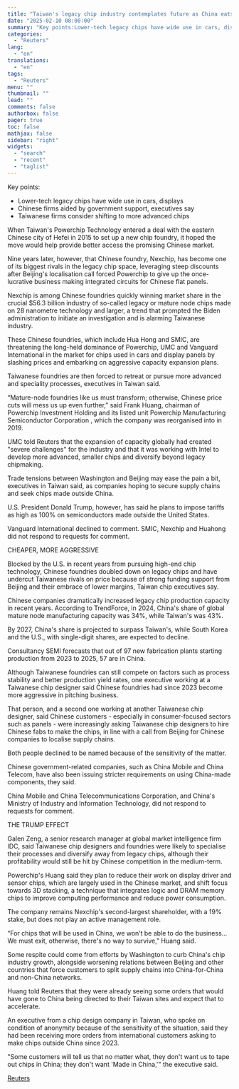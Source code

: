 ```yaml
---
title: "Taiwan's legacy chip industry contemplates future as China eats into share​"
date: "2025-02-10 08:00:00"
summary: "Key points:Lower-tech legacy chips have wide use in cars, displaysChinese firms aided by government support, executives sayTaiwanese firms consider shifting to more advanced chips When Taiwan's Powerchip Technology entered a deal with the eastern Chinese city of Hefei in 2015 to set up a new chip foundry, it hoped the..."
categories:
  - "Reuters"
lang:
  - "en"
translations:
  - "en"
tags:
  - "Reuters"
menu: ""
thumbnail: ""
lead: ""
comments: false
authorbox: false
pager: true
toc: false
mathjax: false
sidebar: "right"
widgets:
  - "search"
  - "recent"
  - "taglist"
---
```


Key points:

* Lower-tech legacy chips have wide use in cars, displays
* Chinese firms aided by government support, executives say
* Taiwanese firms consider shifting to more advanced chips

When Taiwan's Powerchip Technology entered a deal with the eastern Chinese city of Hefei in 2015 to set up a new chip foundry, it hoped the move would help provide better access the promising Chinese market.

Nine years later, however, that Chinese foundry, Nexchip, has become one of its biggest rivals in the legacy chip space, leveraging steep discounts after Beijing's localisation call forced Powerchip to give up the once-lucrative business making integrated circuits for Chinese flat panels.

Nexchip is among Chinese foundries quickly winning market share in the crucial $56.3 billion industry of so-called legacy or mature node chips made on 28 nanometre technology and larger, a trend that prompted the Biden administration to initiate an investigation and is alarming Taiwanese industry.

These Chinese foundries, which include Hua Hong and SMIC, are threatening the long-held dominance of Powerchip, UMC and Vanguard International in the market for chips used in cars and display panels by slashing prices and embarking on aggressive capacity expansion plans.

Taiwanese foundries are then forced to retreat or pursue more advanced and speciality processes, executives in Taiwan said.

“Mature-node foundries like us must transform; otherwise, Chinese price cuts will mess us up even further," said Frank Huang, chairman of Powerchip Investment Holding and its listed unit Powerchip Manufacturing Semiconductor Corporation , which the company was reorganised into in 2019.

UMC told Reuters that the expansion of capacity globally had created "severe challenges" for the industry and that it was working with Intel to develop more advanced, smaller chips and diversify beyond legacy chipmaking.

Trade tensions between Washington and Beijing may ease the pain a bit, executives in Taiwan said, as companies hoping to secure supply chains and seek chips made outside China.

U.S. President Donald Trump, however, has said he plans to impose tariffs as high as 100% on semiconductors made outside the United States.

Vanguard International declined to comment. SMIC, Nexchip and Huahong did not respond to requests for comment.

CHEAPER, MORE AGGRESSIVE

Blocked by the U.S. in recent years from pursuing high-end chip technology, Chinese foundries doubled down on legacy chips and have undercut Taiwanese rivals on price because of strong funding support from Beijing and their embrace of lower margins, Taiwan chip executives say.

Chinese companies dramatically increased legacy chip production capacity in recent years. According to TrendForce, in 2024, China's share of global mature node manufacturing capacity was 34%, while Taiwan's was 43%.

By 2027, China's share is projected to surpass Taiwan's, while South Korea and the U.S., with single-digit shares, are expected to decline.

Consultancy SEMI forecasts that out of 97 new fabrication plants starting production from 2023 to 2025, 57 are in China.

Although Taiwanese foundries can still compete on factors such as process stability and better production yield rates, one executive working at a Taiwanese chip designer said Chinese foundries had since 2023 become more aggressive in pitching business.

That person, and a second one working at another Taiwanese chip designer, said Chinese customers - especially in consumer-focused sectors such as panels - were increasingly asking Taiwanese chip designers to hire Chinese fabs to make the chips, in line with a call from Beijing for Chinese companies to localise supply chains.

Both people declined to be named because of the sensitivity of the matter.

Chinese government-related companies, such as China Mobile and China Telecom, have also been issuing stricter requirements on using China-made components, they said.

China Mobile and China Telecommunications Corporation, and China's Ministry of Industry and Information Technology, did not respond to requests for comment.

THE TRUMP EFFECT

Galen Zeng, a senior research manager at global market intelligence firm IDC, said Taiwanese chip designers and foundries were likely to specialise their processes and diversify away from legacy chips, although their profitability would still be hit by Chinese competition in the medium-term.

Powerchip's Huang said they plan to reduce their work on display driver and sensor chips, which are largely used in the Chinese market, and shift focus towards 3D stacking, a technique that integrates logic and DRAM memory chips to improve computing performance and reduce power consumption.

The company remains Nexchip's second-largest shareholder, with a 19% stake, but does not play an active management role.

“For chips that will be used in China, we won’t be able to do the business... We must exit, otherwise, there's no way to survive," Huang said.

Some respite could come from efforts by Washington to curb China's chip industry growth, alongside worsening relations between Beijing and other countries that force customers to split supply chains into China-for-China and non-China networks.

Huang told Reuters that they were already seeing some orders that would have gone to China being directed to their Taiwan sites and expect that to accelerate.

An executive from a chip design company in Taiwan, who spoke on condition of anonymity because of the sensitivity of the situation, said they had been receiving more orders from international customers asking to make chips outside China since 2023.

"Some customers will tell us that no matter what, they don't want us to tape out chips in China; they don't want 'Made in China,'" the executive said.

[Reuters](https://www.tradingview.com/news/reuters.com,2025:newsml_L6N3O90GQ:0-taiwan-s-legacy-chip-industry-contemplates-future-as-china-eats-into-share/)
